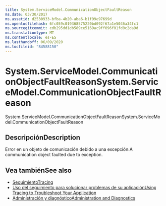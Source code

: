 ```yaml
---
title: System.ServiceModel.CommunicationObjectFaultReason
ms.date: 03/30/2017
ms.assetid: d2530933-bfba-4b20-aba6-b1f99e97699d
ms.openlocfilehash: 6fc059c019368575220bd092f67a1e5046a34fc1
ms.sourcegitcommit: cdb295dd1db589ce5169ac9ff096f01fd0c2da9d
ms.translationtype: MT
ms.contentlocale: es-ES
ms.lasthandoff: 06/09/2020
ms.locfileid: "84588150"
---
```

# <a name="systemservicemodelcommunicationobjectfaultreason"></a><span data-ttu-id="a252c-102">System.ServiceModel.CommunicationObjectFaultReason</span><span class="sxs-lookup"><span data-stu-id="a252c-102">System.ServiceModel.CommunicationObjectFaultReason</span></span>
<span data-ttu-id="a252c-103">System.ServiceModel.CommunicationObjectFaultReason</span><span class="sxs-lookup"><span data-stu-id="a252c-103">System.ServiceModel.CommunicationObjectFaultReason</span></span>  
  
## <a name="description"></a><span data-ttu-id="a252c-104">Descripción</span><span class="sxs-lookup"><span data-stu-id="a252c-104">Description</span></span>  
 <span data-ttu-id="a252c-105">Error en un objeto de comunicación debido a una excepción.</span><span class="sxs-lookup"><span data-stu-id="a252c-105">A communication object faulted due to exception.</span></span>  
  
## <a name="see-also"></a><span data-ttu-id="a252c-106">Vea también</span><span class="sxs-lookup"><span data-stu-id="a252c-106">See also</span></span>

- [<span data-ttu-id="a252c-107">Seguimiento</span><span class="sxs-lookup"><span data-stu-id="a252c-107">Tracing</span></span>](index.md)
- [<span data-ttu-id="a252c-108">Uso del seguimiento para solucionar problemas de su aplicación</span><span class="sxs-lookup"><span data-stu-id="a252c-108">Using Tracing to Troubleshoot Your Application</span></span>](using-tracing-to-troubleshoot-your-application.md)
- [<span data-ttu-id="a252c-109">Administración y diagnóstico</span><span class="sxs-lookup"><span data-stu-id="a252c-109">Administration and Diagnostics</span></span>](../index.md)
